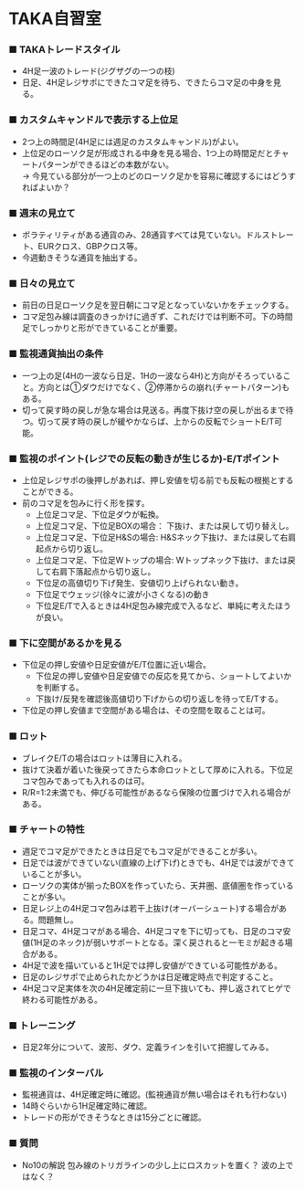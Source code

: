 # TAKA自習室  
  
### ■ TAKAトレードスタイル  
- 4H足一波のトレード(ジグザグの一つの枝)  
- 日足、4H足レジサポにできたコマ足を待ち、できたらコマ足の中身を見る。  
### ■ カスタムキャンドルで表示する上位足  
- 2つ上の時間足(4H足には週足のカスタムキャンドル)がよい。  
- 上位足のローソク足が形成される中身を見る場合、1つ上の時間足だとチャートパターンができるほどの本数がない。  
→ 今見ている部分が一つ上のどのローソク足かを容易に確認するにはどうすればよいか？  
### ■ 週末の見立て  
- ボラティリティがある通貨のみ、28通貨すべては見ていない。ドルストレート、EURクロス、GBPクロス等。  
- 今週動きそうな通貨を抽出する。  
### ■ 日々の見立て  
- 前日の日足ローソク足を翌日朝にコマ足となっていないかをチェックする。  
- コマ足包み線は調査のきっかけに過ぎず、これだけでは判断不可。下の時間足でしっかりと形ができていることが重要。  
### ■ 監視通貨抽出の条件  
- 一つ上の足(4Hの一波なら日足、1Hの一波なら4H)と方向がそろっていること。方向とは①ダウだけでなく、②停滞からの崩れ(チャートパターン)もある。  
- 切って戻す時の戻しが急な場合は見送る。再度下抜け空の戻しが出るまで待つ。切って戻す時の戻しが緩やかならば、上からの反転でショートE/T可能。  
### ■ 監視のポイント(レジでの反転の動きが生じるか)-E/Tポイント  
- 上位足レジサポの後押しがあれば、押し安値を切る前でも反転の根拠とすることができる。  
- 前のコマ足を包みに行く形を探す。  
  - 上位足コマ足、下位足ダウが転換。  
  - 上位足コマ足、下位足BOXの場合： 下抜け、または戻して切り替えし。  
  - 上位足コマ足、下位足H&Sの場合: H&Sネック下抜け、または戻して右肩起点から切り返し。  
  - 上位足コマ足、下位足Wトップの場合: Wトップネック下抜け、または戻して右肩下落起点から切り返し。  
  - 下位足の高値切り下げ発生、安値切り上げられない動き。  
  - 下位足でウェッジ(徐々に波が小さくなる)の動き  
  - 下位足E/Tで入るときは4H足包み線完成で入るなど、単純に考えたほうが良い。  
### ■ 下に空間があるかを見る  
- 下位足の押し安値や日足安値がE/T位置に近い場合。  
  - 下位足の押し安値や日足安値での反応を見てから、ショートしてよいかを判断する。  
  - 下抜け/反発を確認後高値切り下げからの切り返しを待ってE/Tする。  
- 下位足の押し安値まで空間がある場合は、その空間を取ることは可。  
### ■ ロット  
- ブレイクE/Tの場合はロットは薄目に入れる。  
- 抜けて決着が着いた後戻ってきたら本命ロットとして厚めに入れる。下位足コマ包みであっても入れるのは可。  
- R/R=1:2未満でも、伸びる可能性があるなら保険の位置づけで入れる場合がある。  
### ■ チャートの特性  
- 週足でコマ足ができたときは日足でもコマ足ができることが多い。  
- 日足では波ができていない(直線の上げ下げ)ときでも、4H足では波ができていることが多い。  
- ローソクの実体が揃ったBOXを作っていたら、天井圏、底値圏を作っていることが多い。  
- 日足レジ上の4H足コマ包みは若干上抜け(オーバーシュート)する場合がある。問題無し。  
- 日足コマ、4H足コマがある場合、4H足コマを下に切っても、日足のコマ安値(1H足のネック)が弱いサポートとなる。深く戻されると一モミが起きる場合がある。  
- 4H足で波を描いていると1H足では押し安値ができている可能性がある。  
- 日足のレジサポで止められたかどうかは日足確定時点で判定すること。  
- 4H足コマ足実体を次の4H足確定前に一旦下抜いても、押し返されてヒゲで終わる可能性がある。  
### ■ トレーニング  
- 日足2年分について、波形、ダウ、定義ラインを引いて把握してみる。  
### ■ 監視のインターバル  
- 監視通貨は、4H足確定時に確認。(監視通貨が無い場合はそれも行わない)  
- 14時ぐらいから1H足確定時に確認。  
- トレードの形ができそうなときは15分ごとに確認。  
### ■ 質問  
- No10の解説 包み線のトリガラインの少し上にロスカットを置く？ 波の上ではなく？  
